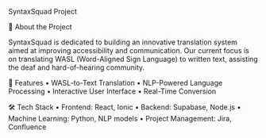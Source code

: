 SyntaxSquad Project

📌 About the Project

SyntaxSquad is dedicated to building an innovative translation system aimed at improving accessibility and communication. Our current focus is on translating WASL (Word-Aligned Sign Language) to written text, assisting the deaf and hard-of-hearing community.

🚀 Features
	•	WASL-to-Text Translation
	•	NLP-Powered Language Processing
	•	Interactive User Interface
	•	Real-Time Conversion

🛠️ Tech Stack
	•	Frontend: React, Ionic
	•	Backend: Supabase, Node.js
	•	Machine Learning: Python, NLP models
	•	Project Management: Jira, Confluence
